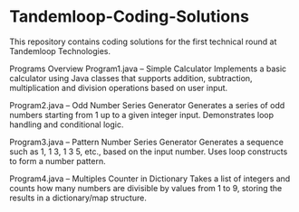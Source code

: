 # Tandemloop-Coding-Solutions
This repository contains coding solutions for the first technical round at Tandemloop Technologies.


Programs Overview
Program1.java –  Simple Calculator
Implements a basic calculator using Java classes that supports addition, subtraction, multiplication and division operations based on user input.

Program2.java –  Odd Number Series Generator
Generates a series of odd numbers starting from 1 up to a given integer input. Demonstrates loop handling and conditional logic.

Program3.java –  Pattern Number Series Generator
Generates a sequence such as 1, 1 3, 1 3 5, etc., based on the input number. Uses loop constructs to form a number pattern.

Program4.java –  Multiples Counter in Dictionary
Takes a list of integers and counts how many numbers are divisible by values from 1 to 9, storing the results in a dictionary/map structure.
